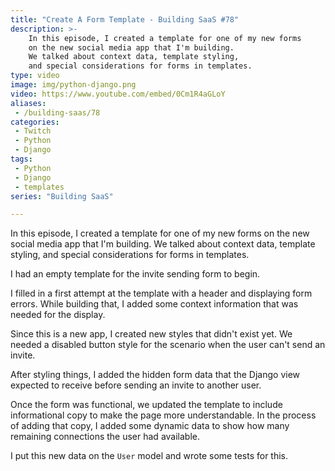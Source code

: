 ```yaml
---
title: "Create A Form Template - Building SaaS #78"
description: >-
    In this episode, I created a template for one of my new forms
    on the new social media app that I'm building.
    We talked about context data, template styling,
    and special considerations for forms in templates.
type: video
image: img/python-django.png
video: https://www.youtube.com/embed/0Cm1R4aGLoY
aliases:
 - /building-saas/78
categories:
 - Twitch
 - Python
 - Django
tags:
 - Python
 - Django
 - templates
series: "Building SaaS"

---
```


In this episode, I created a template for one of my new forms
on the new social media app that I'm building.
We talked about context data, template styling,
and special considerations for forms in templates.

I had an empty template
for the invite sending form
to begin.

I filled in a first attempt
at the template
with a header
and displaying form errors.
While building that,
I added some context information
that was needed
for the display.

Since this is a new app,
I created new styles that didn't exist yet.
We needed a disabled button style
for the scenario
when the user can't send an invite.

After styling things,
I added the hidden form data
that the Django view expected to receive
before sending an invite
to another user.

Once the form was functional,
we updated the template
to include informational copy
to make the page more understandable.
In the process
of adding that copy,
I added some dynamic data
to show how many remaining connections the user had available.

I put this new data
on the `User` model
and wrote some tests for this.
